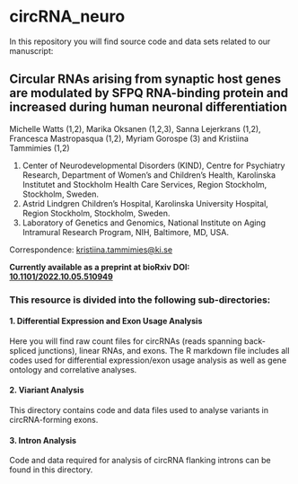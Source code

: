 # circRNA_neuro
In this repository you will find  source code and data sets related to our manuscript:
## Circular RNAs arising from synaptic host genes are modulated by SFPQ RNA-binding protein and increased during human neuronal differentiation

Michelle Watts (1,2), Marika Oksanen (1,2,3), Sanna Lejerkrans (1,2), Francesca Mastropasqua (1,2), Myriam Gorospe (3) and Kristiina Tammimies (1,2)

1.  Center of Neurodevelopmental Disorders (KIND), Centre for Psychiatry Research, Department of Women’s and Children’s Health, Karolinska Institutet and Stockholm Health Care Services, Region Stockholm, Stockholm, Sweden.
2.  Astrid Lindgren Children’s Hospital, Karolinska University Hospital, Region Stockholm, Stockholm, Sweden. 
3.  Laboratory of Genetics and Genomics, National Institute on Aging Intramural Research Program, NIH, Baltimore, MD, USA.

Correspondence: [kristiina.tammimies@ki.se](mailto:kristiina.tammimies@ki.se)

**Currently available as a preprint at bioRxiv DOI: [10.1101/2022.10.05.510949](https://doi.org/10.1101/2022.10.05.510949)**



### This resource is divided into the following sub-directories:

#### 1. Differential Expression and Exon Usage Analysis
Here you will find raw count files for circRNAs (reads spanning back-spliced junctions), linear RNAs, and exons.
The R markdown file includes all codes used for differential expression/exon usage analysis as well as gene ontology and correlative analyses.

#### 2. Viariant Analysis
This directory contains code and data files used to analyse variants in circRNA-forming exons.

#### 3. Intron Analysis
Code and data required for analysis of circRNA flanking introns can be found in this directory.
